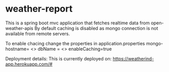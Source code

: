 # weather-report
This is a spring boot mvc application that fetches  realtime data from open-weather-apis
By default caching is disabled as mongo connection is not available from remote servers.

To enable chacing change the properties in application.properties
mongo-hostname= <<your mongo hostname>>
dbName = <<your db name>>
enableCaching=true

Deployment details:
This is currently deployed on:
https://weatherind-app.herokuapp.com/#


